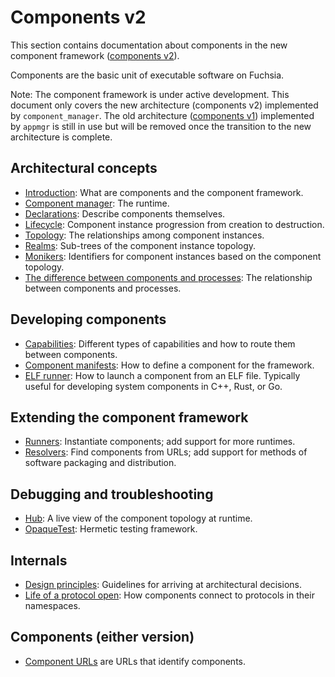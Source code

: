 # Components v2

This section contains documentation about components in the new component
framework ([components v2][glossary-components-v2]).

Components are the basic unit of executable software on Fuchsia.

Note: The component framework is under active development. This document
only covers the new architecture (components v2) implemented by
`component_manager`. The old architecture ([components v1][glossary-components-v1])
implemented by `appmgr` is still in use but will be removed once
the transition to the new architecture is complete.

## Architectural concepts

- [Introduction](introduction.md): What are components and the component
  framework.
- [Component manager](component_manager.md): The runtime.
- [Declarations](declarations.md): Describe components themselves.
- [Lifecycle](lifecycle.md): Component instance progression from creation to
  destruction.
- [Topology](topology.md): The relationships among component instances.
- [Realms](realms.md): Sub-trees of the component instance topology.
- [Monikers](monikers.md): Identifiers for component instances based on
  the component topology.
- [The difference between components and processes](components_and_processes.md):
  The relationship between components and processes.

## Developing components

- [Capabilities](capabilities/README.md): Different types of capabilities and
  how to route them between components.
- [Component manifests](component_manifests.md): How to define a component for
  the framework.
- [ELF runner](elf_runner.md): How to launch a component from an ELF file.
  Typically useful for developing system components in C++, Rust, or Go.

## Extending the component framework

- [Runners](runners.md): Instantiate components; add support for more
  runtimes.
- [Resolvers](resolvers.md): Find components from URLs; add support for
  methods of software packaging and distribution.

## Debugging and troubleshooting

- [Hub](hub.md): A live view of the component topology at runtime.
- [OpaqueTest](opaque_test.md): Hermetic testing framework.

## Internals

- [Design principles](design_principles.md): Guidelines for arriving at
  architectural decisions.
- [Life of a protocol open](life_of_a_protocol_open.md): How components connect
  to protocols in their namespaces.

## Components (either version)

- [Component URLs][doc-component-urls] are URLs that identify components.

[doc-component-urls]: /docs/concepts/components/component_urls.md
[glossary-components-v1]: /docs/glossary.md#components-v1
[glossary-components-v2]: /docs/glossary.md#components-v2

